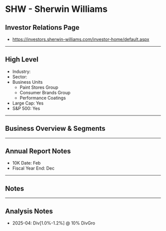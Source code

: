 # SHW - Sherwin Williams 

## Investor Relations Page
- https://investors.sherwin-williams.com/investor-home/default.aspx

---

## High Level 

- Industry: 
- Sector: 
- Business Units
  - Paint Stores Group
  - Consumer Brands Group
  - Performance Coatings
- Large Cap: Yes
- S&P 500: Yes

---

## Business Overview & Segments 

---

## Annual Report Notes
- 10K Date: Feb
- Fiscal Year End: Dec


---

## Notes

---

## Analysis Notes
- 2025-04: Div[1.0%-1.2%] @ 10% DivGro
